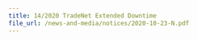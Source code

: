 ```yaml
---
title: 14/2020 TradeNet Extended Downtime
file_url: /news-and-media/notices/2020-10-23-N.pdf
---
```

